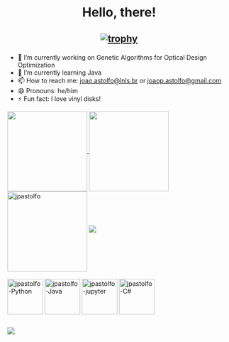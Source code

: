 <h1 align="center"> Hello, there! </h1>

<h2 align="center">
  
[![trophy](https://github-profile-trophy.vercel.app/?username=jpastolfo&theme=onedark&row=1&no-frame=true&no-bg=true)](https://github.com/ryo-ma/github-profile-trophy)
</h2>


- 🔭 I’m currently working on Genetic Algorithms for Optical Design Optimization
- 🌱 I’m currently learning Java
- 📫 How to reach me: joao.astolfo@lnls.br or joaop.astolfo@gmail.com
- 😄 Pronouns: he/him
- ⚡ Fun fact: I love vinyl disks!

<a href="https://github.com/anuraghazra/github-readme-stats">
  <img height=180 align="center" src="https://github-readme-stats.vercel.app/api?username=jpastolfo&theme=dark&show_icons=true" />
</a>
<a href="https://github.com/anuraghazra/convoychat">
  <img height=180 align="center" src="https://github-readme-stats.vercel.app/api/top-langs?username=jpastolfo&theme=dark&layout=compact&langs_count=8&card_width=320" />
</a>
<a>
  <img height=180 align="center" src="https://github-readme-streak-stats.herokuapp.com/?user=jpastolfo&theme=dark" alt="jpastolfo" />
</a>

<a href="https://github.com/anuraghazra/github-readme-stats">

  <img valign="center" src="https://github-readme-stats.vercel.app/api/wakatime?username=@jpastolfo"/>
</a>

<div style="display: inline_block"><br>
  <img align="center" alt="jpastolfo-Python" height="80" width="80" src="https://cdn.jsdelivr.net/gh/devicons/devicon/icons/python/python-original.svg"/>
  <img align="center" alt="jpastolfo-Java" height="80" width="80" src="https://cdn.jsdelivr.net/gh/devicons/devicon/icons/java/java-original.svg"/>
  <img align="center" alt="jpastolfo-jupyter" height="80" width="80" src="https://cdn.jsdelivr.net/gh/devicons/devicon/icons/jupyter/jupyter-original.svg"/>
  <img align="center" alt="jpastolfo-C#" height="80" width="80" src="https://cdn.jsdelivr.net/gh/devicons/devicon/icons/csharp/csharp-original.svg"/>
</div>
          
##

<div>
  <a href="https://www.linkedin.com/in/joao-astolfo" target="_blank"><img src="https://img.shields.io/badge/LinkedIn-0077B5?style=for-the-badge&logo=linkedin&logoColor=white" target="_blank"></a>
</div>
